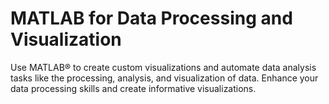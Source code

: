 # MATLAB for Data Processing and Visualization
Use MATLAB® to create custom visualizations and automate data analysis tasks like the processing, analysis, and visualization of data. Enhance your data processing skills and create informative visualizations.
